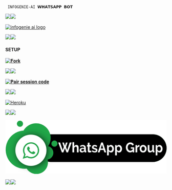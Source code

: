      INFOGENIE-AI 𝗪𝗛𝗔𝗧𝗦𝗔𝗣𝗣 𝗕𝗢𝗧
<a><img src='https://i.imgur.com/LyHic3i.gif'/></a><a><img src='https://i.imgur.com/LyHic3i.gif'/></a>

<p align="left">
  <a href="https://github.com/criss-vevo">
    <img alt="infogenie ai logo"  src="https://i.ibb.co/5xWhw0kD/nexus-xmd.jpg">
  </a>
</p>

<a><img src='https://i.imgur.com/LyHic3i.gif'/></a><a><img src='https://i.imgur.com/LyHic3i.gif'/></a>


#### SETUP 


<p align="left">
<a href="https://github.com/Pkdriller/INFOGENIE-AI/fork"><img src="https://img.shields.io/badge/Fork-white" alt="𝐅𝐨𝐫𝐤" width="100"></a>


<a><img src='https://i.imgur.com/LyHic3i.gif'/></a><a><img src='https://i.imgur.com/LyHic3i.gif'/></a>

 <p align="left">
<a href="https://nexus-xmd-piar.onrender.com"><img src="https://img.shields.io/badge/Pair%20session%20code-white" alt="𝐏𝐚𝐢𝐫 𝐬𝐞𝐬𝐬𝐢𝐨𝐧 𝐜𝐨𝐝𝐞" width="300"></a>


<a><img src='https://i.imgur.com/LyHic3i.gif'/></a><a><img src='https://i.imgur.com/LyHic3i.gif'/></a>


<p align="left">
<a href="https://github.com/Pkdriller/INFOGENIE-AI/heroku.com/dashboard" target="_blank"><img title="DEPLOY-ON HEROKU" src="https://img.shields.io/badge/DEPLOY%20ON%20HEROKU-white" alt="Heroku" width="300"></a>
</p>
  
<a><img src='https://i.imgur.com/LyHic3i.gif'/></a><a><img src='https://i.imgur.com/LyHic3i.gif'/></a>


[![FOLLOW WHATSAPP CHANNEL](https://raw.githubusercontent.com/Neeraj-x0/Neeraj-x0/main/photos/suddidina-join-whatsapp.png)](https://whatsapp.com/channel/0029Vad7YNyJuyA77CtIPX0x)

 
<a><img src='https://i.imgur.com/LyHic3i.gif'/></a><a><img src='https://i.imgur.com/LyHic3i.gif'/></a>


